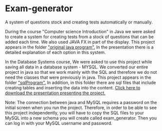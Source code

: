 # Exam-generator
A system of questions stock and creating tests automatically or manually.

During the course "Computer science Introduction" in Java we were asked to create a system for creating tests from a stock of questions that can be added each time.
We also used JAVA FX in part of the display. This project appears in the folder <a href=https://github.com/GalSaid/Exam-generator/tree/45c60f14f1d37c992879209a9796519139f858e5/original%20java%20program>"original java program".</a>
In the presentation there is a detailed explanation of each option in this system. 

In the Database Systems course,
We were asked to use this project while saving all data in a database system - MYSQL. We converted our entire project in java so that we work mainly with the SQL and therefore we do not need the classes that were previously in java. This project appears in the folder <a href=https://github.com/GalSaid/Exam-generator/tree/45c60f14f1d37c992879209a9796519139f858e5/sqlProgram>"sqlProgram".</a>
In addition, in this folder there are sql files that include creating tables and inserting the data into the content.
<a href=https://github.com/GalSaid/Exam-generator/blob/45c60f14f1d37c992879209a9796519139f858e5/presentation%20about%20the%20complete%20project.pptx>Click here to download the presentation presenting the project.</a>

Note: The connection between java and MySQL requires a password on the initial screen when you run the project.
Therefore, in order to be able to see this project independently, you will have to copy the SQL files to your MySQL into a new schema you will create called exam_generator.
Then you can log in with your MySQL username and password.


